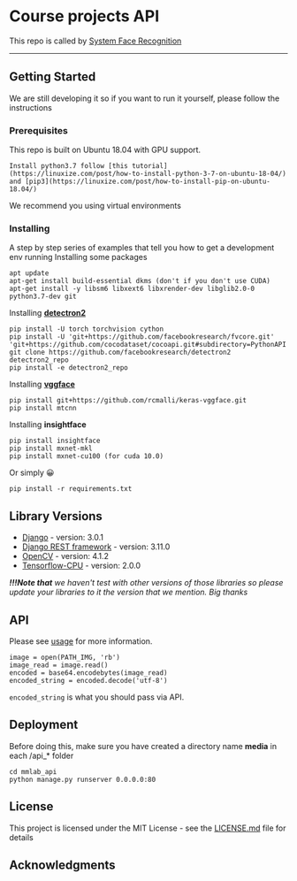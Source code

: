 # Course projects API
This repo is called by [System Face Recognition](https://github.com/tks1998/system_face-recognition)
___
## Getting Started
We are still developing it so if you want to run it yourself, please follow the instructions
### Prerequisites
This repo is built on Ubuntu 18.04 with GPU support.
```
Install python3.7 follow [this tutorial](https://linuxize.com/post/how-to-install-python-3-7-on-ubuntu-18-04/) and [pip3](https://linuxize.com/post/how-to-install-pip-on-ubuntu-18.04/)
```
We recommend you using virtual environments 
### Installing
A step by step series of examples that tell you how to get a development env running
Installing some packages
```
apt update
apt-get install build-essential dkms (don't if you don't use CUDA)
apt-get install -y libsm6 libxext6 libxrender-dev libglib2.0-0 python3.7-dev git
```
Installing [**detectron2**](https://github.com/facebookresearch/detectron2)
```
pip install -U torch torchvision cython
pip install -U 'git+https://github.com/facebookresearch/fvcore.git' 'git+https://github.com/cocodataset/cocoapi.git#subdirectory=PythonAPI'
git clone https://github.com/facebookresearch/detectron2 detectron2_repo
pip install -e detectron2_repo
```
Installing [**vggface**](https://github.com/rcmalli/keras-vggface)
```
pip install git+https://github.com/rcmalli/keras-vggface.git
pip install mtcnn
```
Installing **insightface**
```
pip install insightface
pip install mxnet-mkl
pip install mxnet-cu100 (for cuda 10.0)
```
Or simply 😀
```
pip install -r requirements.txt
```
## Library Versions
* [Django](https://www.djangoproject.com/) - version: 3.0.1
* [Django REST framework](https://www.django-rest-framework.org/#installation) - version: 3.11.0
* [OpenCV](https://opencv.org/) - version: 4.1.2
* [Tensorflow-CPU](https://www.tensorflow.org/install) - version: 2.0.0

***!!!Note that** we haven't test with other versions of those libraries so please update your libraries to it the version that we mention. Big thanks*
## API
Please see [usage](./cs-api.xlsx) for more information.
```
image = open(PATH_IMG, 'rb')
image_read = image.read()
encoded = base64.encodebytes(image_read)
encoded_string = encoded.decode('utf-8')
```
`encoded_string` is what you should pass via API.
## Deployment
Before doing this, make sure you have created a directory name **media** in each /api_* folder
```
cd mmlab_api
python manage.py runserver 0.0.0.0:80
```
## License
This project is licensed under the MIT License - see the [LICENSE.md](LICENSE.md) file for details
## Acknowledgments
